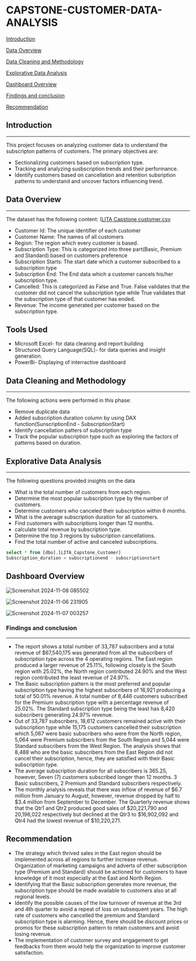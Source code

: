 # CAPSTONE-CUSTOMER-DATA-ANALYSIS

[Introduction](#introduction)


[Data Overview](#data-overview)


[Data Cleaning and Methodology](#data-cleaning-and-methodology)


[Explorative Data Analysis](#explorative-data-analysis)


[Dashboard Overview](#dashboard-overview)


[Findings and conclusion](#findings-and-conclusion)



[Recommendation](#recommendation)

## Introduction
---
This project focuses on analyzing customer data to understand the subscripton patterns of customers. The primary objectives are:
- Sectionalizing customers based on subscription type.
- Tracking and analyzing susbscription trends and their performance.
- Identify customers based on cancellation and retention subsription patterns to understand and uncover factors influencing trend.


## Data Overview
---

The dataset has the following content: ([LITA Capstone customer.csv](https://github.com/user-attachments/files/17653908/LITA.Capstone.customer.csv)
- Customer Id: The unique identifier of each customer
- Customer Name: The names of all customers
- Region: The region which every customer is based.
- Subscription Type: This is categorized into three part(Basic, Premium and Standard) based on customers preference
- Subscription Starts: The start date which a customer subscribed to a subscription type
- Subscription End: The End data which a customer cancels his/her subscription type.
- Cancelled: This is categorized as False and True. False validates that the customer did not cancel the subscription type while True validates that the subscription type of that customer has ended.
- Revenue: The income generated per customer based on the subscription type.


## Tools Used
  - Microsoft Excel- for data cleaning and report building
  - Structured Query Language(SQL)- for data queries and insight generation.
  - PowerBi- Displaying of interractive dashboard
  

## Data Cleaning and Methodology
---

The following actions were performed in this phase:
- Remove duplicate data
- Added subscription duration column by using DAX function(SunscriptionEnd - SubscriptionStart) 
- Identify cancellation patters of subscription type
- Track the popular subscription type such as exploring the factors of patterns based on duration.


## Explorative Data Analysis
---

The following questions provided insights on the data
- What is the total number of customers from each region. 
- Determine the most popular subscription type by the number of customers. 
- Determine customers who canceled their subscription within 6 months. 
- What is the average subscription duration for all customers. 
- Find customers with subscriptions longer than 12 months. 
- calculate total revenue by subscription type. 
- Determine the top 3 regions by subscription cancellations. 
- Find the total number of active and canceled subscriptions.




 ```SQL
select * from [dbo].[LITA_Capstone_Customer]
Subscription_duration = subscriptionend - subscriptionstart
```



## Dashboard Overview


![Screenshot 2024-11-08 085502](https://github.com/user-attachments/assets/37c7bb5f-88f3-41ff-ab66-cae9df3d8791)





![Screenshot 2024-11-06 231905](https://github.com/user-attachments/assets/df8dc991-9914-40c9-be42-8b0819b38794)




![Screenshot 2024-11-07 003257](https://github.com/user-attachments/assets/7ce3d581-ce38-481d-91b5-3ded26e66688)





### Findings and conclusion
---

- The report shows a total number of 33,787 subscribers and a total revenue of $67,540,175 was generated from all the subscribers of subscription type across the 4 operating regions. The East region produced a larger revenue of 25.11%, following closely is the South region with 25.02%, the North region contributed 24.90% and the West region contributed the least revenue of 24.97%. 
- The Basic subscription pattern is the most preferred and popular subscription type having the highest subscribers of 16,921 producing a total of 50.01% revenue. A total number of 8,446 customers subscribed for the Premium subscription type with a percentage revenue of 25.02%. The Standard subscription type being the least has 8,420 subscribers generating 24.97% revenue. 
- Out of 33,787 subscribers, 18,612 customers remained active with their subscription type while 15,175 customers cancelled their subscription which 5,067 were basic subscribers who were from the North region, 5,064 were Premium subscribers from the South Region and 5,044 were Standard subscribers from the West Region. The analysis shows that 8,488 who are the basic subscribers from the East Region did not cancel their subscription, hence, they are satisfied with their Basic subscription type. 
- The average subscription duration for all subscribers is 365.25, however, Seven (7) customers subscribed longer than 12 months. 3 Basic subscribers, 2 Premium and Standard subscribers respectively.
- The monthly analysis reveals that there was inflow of revenue of $6.7 million from January to August, however, revenue dropped by half to $3.4 million from September to December. The Quarterly revenue shows that the Qtr1 and Qtr2 produced good sales of $20,221,790 and 20,196,022 respectively but declined at the Qtr3 to $16,902,092 and Qtr4 had the lowest revenue of $10,220,271. 


## Recommendation

- The strategy which thrived sales in the East region should be implemented across all regions to further increase revenue. Organization of marketing campaigns and adverts of other subscription type (Premium and Standard) should be actioned for customers to have knowledge of it most especially at the East and North Region.  
- Identifying that the Basic subscription generates more revenue, the subscription type should be made available to customers also at all regional levels. 
- Identify the possible causes of the low turnover of revenue at the 3rd and 4th quarter to avoid a repeat of loss on subsequent years. The high rate of customers who cancelled the premium and Standard subscription type is alarming. Hence, there should be discount prices or promos for these subscription pattern to retain customers and avoid losing revenue. 
- The implementation of customer survey and engagement to get feedbacks from them would help the organization to improve customer satisfaction.

